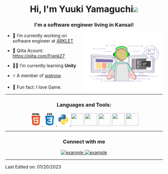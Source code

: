 
<h1 align="center">Hi, I'm Yuuki Yamaguchi<img width="30px" src="https://raw.githubusercontent.com/iampavangandhi/iampavangandhi/master/gifs/Hi.gif"></h1>
<h3 font-size="20" align="center">I'm a software engineer living in Kansai!</h3>

 <img align="right" style="width:16rem; height:auto" src="https://github.com/hhpr98/hhpr98/blob/main/gif/typing.gif"/>

- 👯 I’m currently working on software engineer at [ARKLET](https://arklet.jp/)

- 🤝 Qiita Acount: https://qiita.com/Frank27

- 👨‍💻 I’m currently learning **Unity**

- ⚡ A member of [watnow](http://www.watnow.jp/)

- 🌱 Fun fact: I love Game. 



---

<h3 align="center">Languages and Tools:</h3>

<p align="center"> 
  <a href="https://www.w3.org/html/" target="_blank"> 
    <img src="https://raw.githubusercontent.com/devicons/devicon/master/icons/html5/html5-original-wordmark.svg" alt="html5" width="40" height="40"/> 
  </a>
  <a href="https://www.w3schools.com/css/" target="_blank"> 
    <img src="https://raw.githubusercontent.com/devicons/devicon/master/icons/css3/css3-original-wordmark.svg" alt="css3" width="40" height="40"/> 
  </a> 
  <a href="https://www.python.org" target="_blank"> 
    <img src="https://raw.githubusercontent.com/devicons/devicon/master/icons/python/python-original.svg" alt="python" width="40" height="40"/> 
  </a>
  
  
  <img src="https://cdn.jsdelivr.net/gh/devicons/devicon/icons/swift/swift-original.svg"  width="40" height="40"/>
          
  <img src="https://cdn.jsdelivr.net/gh/devicons/devicon/icons/csharp/csharp-original.svg" width="40" height="40"/>
          
  <img src="https://cdn.jsdelivr.net/gh/devicons/devicon/icons/unity/unity-original.svg" width="40" height="40"/>
  
  <img src="https://cdn.jsdelivr.net/gh/devicons/devicon/icons/visualstudio/visualstudio-plain.svg" width="40" height="40"/>
  
  <img src="https://cdn.jsdelivr.net/gh/devicons/devicon/icons/unrealengine/unrealengine-original.svg" width="40" height="40"/>
          
</p>

----

<h3 align="center">Connect with me</h3>

<div style="margin-top:10px" align="center">
  <div>
    <a  href="https://www.linkedin.com/in/frankedin/" target="_blank">
      <img src="https://img.shields.io/badge/Linked%20In-0A66C2.svg?style=for-the-badge&logo=linkedin&logoColor=white" alt="example"/>
    </a>
    <a href="https://twitter.com/Lit_Frank27" target="_blank">
      <img src="https://img.shields.io/badge/Twitter-1DA1F2.svg?style=for-the-badge&logo=twitter&logoColor=white" alt="example"/>
    </a>
  </div>
</div>


----

Last Edited on: 01/20/2023
